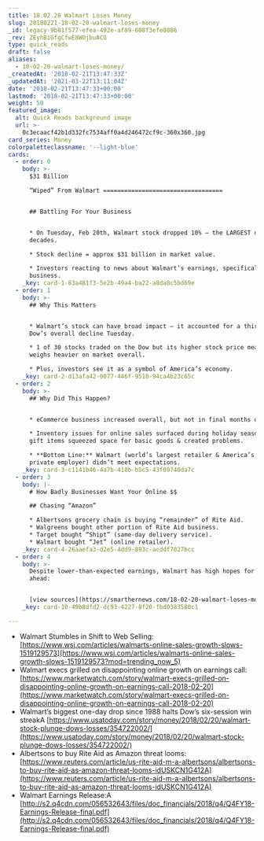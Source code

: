 ```yaml
---
title: 18.02.20 Walmart Loses Money
slug: 20180221-18-02-20-walmart-loses-money
_id: legacy-9b81f577-efea-492e-af89-608f3efe8086
_rev: ZEyhBiGfgCfwE8WOjbuACG
type: quick_reads
draft: false
aliases:
  - 18-02-20-walmart-loses-money/
_createdAt: '2018-02-21T13:47:33Z'
_updatedAt: '2021-03-22T13:11:04Z'
date: '2018-02-21T13:47:33+00:00'
lastmod: '2018-02-21T13:47:33+00:00'
weight: 50
featured_image:
  alt: Quick Reads background image
  url: >-
    0c3ecaacf42b1d332fc7534aff0a4d246472cf9c-360x360.jpg
card_series: Money
colorpaletteclassname: '--light-blue'
cards:
  - order: 0
    body: >-
      $31 Billion  

      “Wiped” From Walmart ==================================


      ## Battling For Your Business


      * On Tuesday, Feb 20th, Walmart stock dropped 10% – the LARGEST drop in
      decades.

      * Stock decline = approx $31 billion in market value.

      * Investors reacting to news about Walmart’s earnings, specifically online
      business.
    _key: card-1-83a481f3-5e2b-49a4-ba22-a8da8c5bd69e
  - order: 1
    body: >-
      ## Why This Matters


      * Walmart’s stock can have broad impact – it accounted for a third of the
      Dow’s overall decline Tuesday.

      * 1 of 30 stocks traded on the Dow but its higher stock price means it
      weighs heavier on market overall.

      * Plus, investors see it as a symbol of America’s economy.
    _key: card-2-d13afa42-0077-446f-9510-94ca4b23c65c
  - order: 2
    body: >-
      ## Why Did This Happen?


      * eCommerce business increased overall, but not in final months of 2017.

      * Inventory issues for online sales surfaced during holiday season, i.e.
      gift items squeezed space for basic goods & created problems.

      * **Bottom Line:** Walmart (world’s largest retailer & America’s largest
      private employer) didn’t meet expectations.
    _key: card-3-c1141b46-4a7b-418b-b5c5-43f09740da7c
  - order: 3
    body: |-
      # How Badly Businesses Want Your Online $$

      ## Chasing “Amazon”

      * Albertsons grocery chain is buying “remainder” of Rite Aid.
      * Walgreens bought other portion of Rite Aid business.
      * Target bought “Shipt” (same-day delivery service).
      * Walmart bought “Jet” (online retailer).
    _key: card-4-26aaefa3-d2e5-4dd9-893c-acddf7027bcc
  - order: 4
    body: >-
      Despite lower-than-expected earnings, Walmart has high hopes for year
      ahead:


      [view sources](https://smarthernews.com/18-02-20-walmart-loses-money/)
    _key: card-10-49b8dfd2-dc93-4227-8f20-fbd0383580c1

---
```

* Walmart Stumbles in Shift to Web Selling: [https://www.wsj.com/articles/walmarts-online-sales-growth-slows-1519129573](https://www.wsj.com/articles/walmarts-online-sales-growth-slows-1519129573?mod=trending_now_5)
* Walmart execs grilled on disappointing online growth on earnings call: [https://www.marketwatch.com/story/walmart-execs-grilled-on-disappointing-online-growth-on-earnings-call-2018-02-20](https://www.marketwatch.com/story/walmart-execs-grilled-on-disappointing-online-growth-on-earnings-call-2018-02-20)
* Walmart’s biggest one-day drop since 1988 halts Dow’s six-session win streakA [https://www.usatoday.com/story/money/2018/02/20/walmart-stock-plunge-dows-losses/354722002/](https://www.usatoday.com/story/money/2018/02/20/walmart-stock-plunge-dows-losses/354722002/)
* Albertsons to buy Rite Aid as Amazon threat looms: [https://www.reuters.com/article/us-rite-aid-m-a-albertsons/albertsons-to-buy-rite-aid-as-amazon-threat-looms-idUSKCN1G412A](https://www.reuters.com/article/us-rite-aid-m-a-albertsons/albertsons-to-buy-rite-aid-as-amazon-threat-looms-idUSKCN1G412A)
* Walmart Earnings Release:A [http://s2.q4cdn.com/056532643/files/doc_financials/2018/q4/Q4FY18-Earnings-Release-final.pdf](http://s2.q4cdn.com/056532643/files/doc_financials/2018/q4/Q4FY18-Earnings-Release-final.pdf)